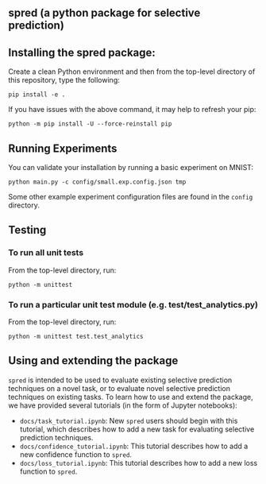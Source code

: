 spred (a python package for selective prediction)
-------------------------------------------------

## Installing the spred package:

Create a clean Python environment and then from the top-level directory of
this repository, type the following:

    pip install -e .

If you have issues with the above command, it may help to refresh your pip:

    python -m pip install -U --force-reinstall pip    


## Running Experiments

You can validate your installation by running a basic experiment on MNIST: 
    
    python main.py -c config/small.exp.config.json tmp

Some other example experiment configuration files are found in 
the `config` directory.


## Testing
### To run all unit tests

From the top-level directory, run: 

    python -m unittest

### To run a particular unit test module (e.g. test/test_analytics.py)

From the top-level directory, run:

    python -m unittest test.test_analytics


## Using and extending the package

```spred``` is intended to be used to evaluate existing
selective prediction techniques on a novel task, or to evaluate
novel selective prediction techniques on existing tasks. To learn how
to use and extend the package, we have provided several tutorials 
(in the form of Jupyter notebooks):

- ```docs/task_tutorial.ipynb```: New ```spred``` users should begin 
with this tutorial, which describes how to add a new task for evaluating
selective prediction techniques.
- ```docs/confidence_tutorial.ipynb```: This tutorial describes how to
add a new confidence function to ```spred```.
- ```docs/loss_tutorial.ipynb```: This tutorial describes how to add a
new loss function to ```spred```.

